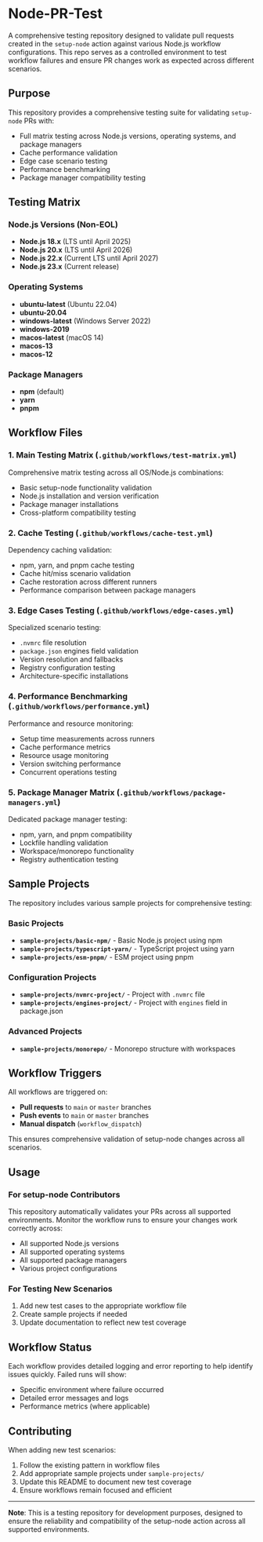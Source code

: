 # Node-PR-Test

A comprehensive testing repository designed to validate pull requests created in the `setup-node` action against various Node.js workflow configurations. This repo serves as a controlled environment to test workflow failures and ensure PR changes work as expected across different scenarios.

## Purpose

This repository provides a comprehensive testing suite for validating `setup-node` PRs with:
- Full matrix testing across Node.js versions, operating systems, and package managers
- Cache performance validation
- Edge case scenario testing
- Performance benchmarking
- Package manager compatibility testing

## Testing Matrix

### Node.js Versions (Non-EOL)
- **Node.js 18.x** (LTS until April 2025)
- **Node.js 20.x** (LTS until April 2026) 
- **Node.js 22.x** (Current LTS until April 2027)
- **Node.js 23.x** (Current release)

### Operating Systems
- **ubuntu-latest** (Ubuntu 22.04)
- **ubuntu-20.04**
- **windows-latest** (Windows Server 2022)
- **windows-2019**
- **macos-latest** (macOS 14)
- **macos-13**
- **macos-12**

### Package Managers
- **npm** (default)
- **yarn**
- **pnpm**

## Workflow Files

### 1. Main Testing Matrix (`.github/workflows/test-matrix.yml`)
Comprehensive matrix testing across all OS/Node.js combinations:
- Basic setup-node functionality validation
- Node.js installation and version verification
- Package manager installations
- Cross-platform compatibility testing

### 2. Cache Testing (`.github/workflows/cache-test.yml`)
Dependency caching validation:
- npm, yarn, and pnpm cache testing
- Cache hit/miss scenario validation
- Cache restoration across different runners
- Performance comparison between package managers

### 3. Edge Cases Testing (`.github/workflows/edge-cases.yml`)
Specialized scenario testing:
- `.nvmrc` file resolution
- `package.json` engines field validation
- Version resolution and fallbacks
- Registry configuration testing
- Architecture-specific installations

### 4. Performance Benchmarking (`.github/workflows/performance.yml`)
Performance and resource monitoring:
- Setup time measurements across runners
- Cache performance metrics
- Resource usage monitoring
- Version switching performance
- Concurrent operations testing

### 5. Package Manager Matrix (`.github/workflows/package-managers.yml`)
Dedicated package manager testing:
- npm, yarn, and pnpm compatibility
- Lockfile handling validation
- Workspace/monorepo functionality
- Registry authentication testing

## Sample Projects

The repository includes various sample projects for comprehensive testing:

### Basic Projects
- **`sample-projects/basic-npm/`** - Basic Node.js project using npm
- **`sample-projects/typescript-yarn/`** - TypeScript project using yarn
- **`sample-projects/esm-pnpm/`** - ESM project using pnpm

### Configuration Projects
- **`sample-projects/nvmrc-project/`** - Project with `.nvmrc` file
- **`sample-projects/engines-project/`** - Project with `engines` field in package.json

### Advanced Projects
- **`sample-projects/monorepo/`** - Monorepo structure with workspaces

## Workflow Triggers

All workflows are triggered on:
- **Pull requests** to `main` or `master` branches
- **Push events** to `main` or `master` branches
- **Manual dispatch** (`workflow_dispatch`)

This ensures comprehensive validation of setup-node changes across all scenarios.

## Usage

### For setup-node Contributors
This repository automatically validates your PRs across all supported environments. Monitor the workflow runs to ensure your changes work correctly across:
- All supported Node.js versions
- All supported operating systems
- All supported package managers
- Various project configurations

### For Testing New Scenarios
1. Add new test cases to the appropriate workflow file
2. Create sample projects if needed
3. Update documentation to reflect new test coverage

## Workflow Status

Each workflow provides detailed logging and error reporting to help identify issues quickly. Failed runs will show:
- Specific environment where failure occurred
- Detailed error messages and logs
- Performance metrics (where applicable)

## Contributing

When adding new test scenarios:
1. Follow the existing pattern in workflow files
2. Add appropriate sample projects under `sample-projects/`
3. Update this README to document new test coverage
4. Ensure workflows remain focused and efficient

---

**Note**: This is a testing repository for development purposes, designed to ensure the reliability and compatibility of the setup-node action across all supported environments.
